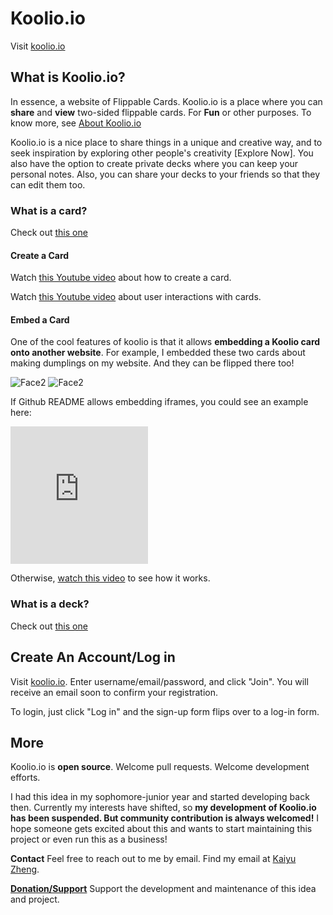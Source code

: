# Koolio.io

Visit [koolio.io](https://koolio.io/explore?)

## What is Koolio.io?

In essence, a website of Flippable Cards. Koolio.io is a place where you can **share** and **view** two-sided flippable cards. For **Fun** or other purposes. To know more, see [About Koolio.io](http://koolio.io/about)

Koolio.io is a nice place to share things in a unique and creative way, and to seek inspiration by exploring other people's creativity [Explore Now]. You also have the option to create private decks where you can keep your personal notes. Also, you can share your decks to your friends so that they can edit them too.

### What is a card?
Check out [this one](https://koolio.io/decks/7/cards/9)

#### Create a Card

Watch [this Youtube video](https://youtu.be/miestg4TnQE) about how to create a card.

Watch [this Youtube video](https://youtu.be/miestg4TnQE) about user interactions with cards.

#### Embed a Card

One of the cool features of koolio is that it allows **embedding a Koolio card onto another website**.
For example, I embedded these two cards about making dumplings on my website. And they can be flipped there too!

![Face2](https://i.imgur.com/BrjOcdG.jpg)
![Face2](https://i.imgur.com/AH0lWAs.jpg)

If Github README allows embedding iframes, you could see an example here:

<iframe src="https://koolio.io/decks/7/cards/10/embed" frameBorder="0" width="220px" height="220px" scrolling="no"></iframe>

Otherwise, [watch this video](https://youtu.be/FtdsG8M3E4s) to see how it works.


### What is a deck?
Check out [this one](https://koolio.io/decks/7)

## Create An Account/Log in

Visit [koolio.io](https://koolio.io). Enter username/email/password, and click "Join". You will receive an email soon to confirm your registration.

To login, just click "Log in" and the sign-up form flips over to a log-in form.


## More
Koolio.io is **open source**. Welcome pull requests. Welcome development efforts.

I had this idea in my sophomore-junior year and started developing back
then. Currently my interests have shifted, so **my development of Koolio.io has
been suspended. But community contribution is always welcomed!** I hope someone
gets excited about this and wants to start maintaining this project or even run
this as a business!

**Contact**
Feel free to reach out to me by email. Find my email at [Kaiyu Zheng](http://kaiyuzheng.me/).

[**Donation/Support**](https://www.paypal.com/paypalme2/zkytony/5) Support the development and maintenance of this idea and project.
